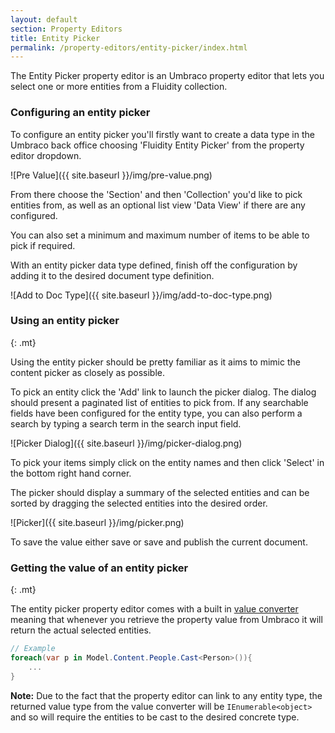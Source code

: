 ```yaml
---
layout: default
section: Property Editors
title: Entity Picker
permalink: /property-editors/entity-picker/index.html
---
```


The Entity Picker property editor is an Umbraco property editor that lets you select one or more entities from a Fluidity collection.

### Configuring an entity picker

To configure an entity picker you'll firstly want to create a data type in the Umbraco back office choosing 'Fluidity Entity Picker' from the property editor dropdown.

![Pre Value]({{ site.baseurl }}/img/pre-value.png) 

From there choose the 'Section' and then 'Collection' you'd like to pick entities from, as well as an optional list view 'Data View' if there are any configured.

You can also set a minimum and maximum number of items to be able to pick if required.

With an entity picker data type defined, finish off the configuration by adding it to the desired document type definition.

![Add to Doc Type]({{ site.baseurl }}/img/add-to-doc-type.png) 

### Using an entity picker
{: .mt}

Using the entity picker should be pretty familiar as it aims to mimic the content picker as closely as possible.

To pick an entity click the 'Add' link to launch the picker dialog. The dialog should present a paginated list of entities to pick from. If any searchable fields have been configured for the entity type, you can also perform a search by typing a search term in the search input field.

![Picker Dialog]({{ site.baseurl }}/img/picker-dialog.png) 

To pick your items simply click on the entity names and then click 'Select' in the bottom right hand corner.

The picker should display a summary of the selected entities and can be sorted by dragging the selected entities into the desired order.

![Picker]({{ site.baseurl }}/img/picker.png) 

To save the value either save or save and publish the current document.

### Getting the value of an entity picker
{: .mt}
 
The entity picker property editor comes with a built in [value converter](https://our.umbraco.org/documentation/extending/property-editors/value-converters) meaning that whenever you retrieve the property value from Umbraco it will return the actual selected entities.

````csharp
// Example
foreach(var p in Model.Content.People.Cast<Person>()){
    ...
}
````

**Note:** Due to the fact that the property editor can link to any entity type, the returned value type from the value converter will be `IEnumerable<object>` and so will require the entities to be cast to the desired concrete type.
